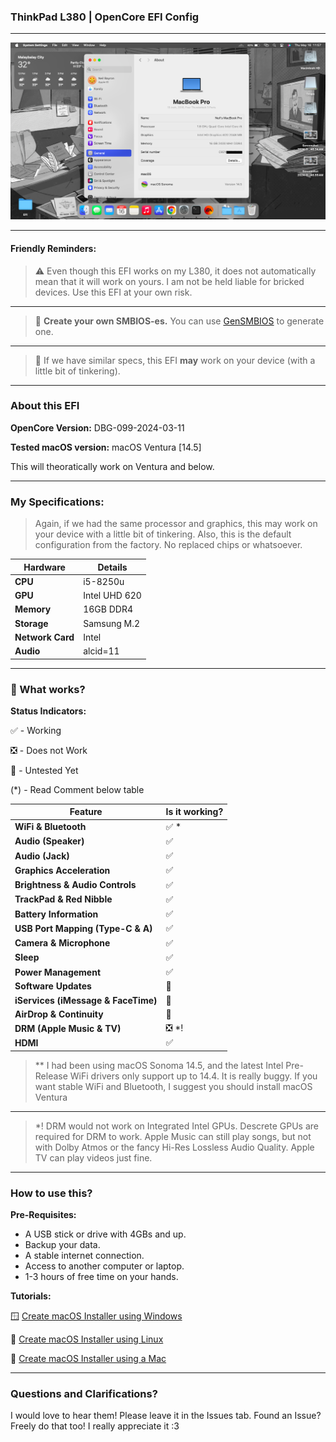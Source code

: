 ### ThinkPad L380 | OpenCore EFI Config

------------

![](https://github.com/pisknk/ThinkPad-L380-OpenCore/blob/main/screenshots/1.png)


------------

#### Friendly Reminders:
> ⚠️ Even though this EFI works on my L380, it does not automatically mean that it will work on yours. I am not be held liable for bricked devices. Use this EFI at your own risk.

------------



> 📝 **Create your own SMBIOS-es.** You can use [GenSMBIOS](https://github.com/corpnewt/GenSMBIOS "GenSMBIOS") to generate one.

------------


> 🤝 If we have similar specs, this EFI **may** work on your device (with a little bit of tinkering).


------------

### About this EFI

**OpenCore Version:** DBG-099-2024-03-11

**Tested macOS version:** macOS Ventura [14.5]

This will theoratically work on Ventura and below.

------------


### My Specifications:

> Again, if we had the same processor and graphics, this may work on your device with a little bit of tinkering. Also, this is the default configuration from the factory. No replaced chips or whatsoever.

|  **Hardware**  |  **Details**  |
| ------------ | ------------ |
|  **CPU** |  i5-8250u |
| **GPU** | Intel UHD 620|
|  **Memory** |  16GB DDR4 |
| **Storage** | Samsung M.2|
| **Network Card** | Intel |
| **Audio** | alcid=11 |


------------

### 🤔 What works?

**Status Indicators:**

✅ - Working

❎ - Does not Work

🤔 - Untested Yet

(*) - Read Comment below table

| Feature  | Is it working?  |
| ------------ | ------------ |
|  **WiFi & Bluetooth**  |  ✅ * |
| **Audio (Speaker)**   |  ✅ |
| **Audio (Jack)**   |  ✅ |
| **Graphics Acceleration**   |   ✅|
| **Brightness & Audio Controls**   |  ✅ |
| **TrackPad & Red Nibble**   | ✅  |
| **Battery Information**   | ✅  |
| **USB Port Mapping (Type-C & A)**   |  ✅ |
| **Camera & Microphone**   |  ✅ |
| **Sleep** | ✅|
| **Power Management**   |  ✅ |
| **Software Updates**   |  🤔 |
| **iServices (iMessage & FaceTime)**   |  🤔 |
| **AirDrop & Continuity**   |  🤔 |
| **DRM (Apple Music & TV)**   |  ❎ *! |
| **HDMI**  |  ✅ |

> ** I had been using macOS Sonoma 14.5, and the latest Intel Pre-Release WiFi drivers only support up to 14.4. It is really buggy. If you want stable WiFi and Bluetooth, I suggest you should install macOS Ventura

------------

> *! DRM would not work on Integrated Intel GPUs. Descrete GPUs are required for DRM to work.
Apple Music can still play songs, but not with Dolby Atmos or the fancy Hi-Res Lossless Audio Quality. Apple TV can play videos just fine.

------------

### How to use this?

**Pre-Requisites:**
- A USB stick or drive with 4GBs and up.
- Backup your data.
- A stable internet connection.
- Access to another computer or laptop.
- 1-3 hours of free time on your hands.

**Tutorials:**

🪟 [Create macOS Installer using Windows](https://dortania.github.io/OpenCore-Install-Guide/installer-guide/windows-install.htmlhttp:// "Create macOS Installer using Windows")

🐧 [Create macOS Installer using Linux](https://dortania.github.io/OpenCore-Install-Guide/installer-guide/linux-install.htmlhttp:// "Create macOS Installer using Linux")

🍎 [Create macOS Installer using a Mac](https://dortania.github.io/OpenCore-Install-Guide/installer-guide/mac-install.html "Create macOS Installer using a Mac")


------------

### Questions and Clarifications?

I would love to hear them! Please leave it in the Issues tab. Found an Issue? Freely do that too! I really appreciate it :3
